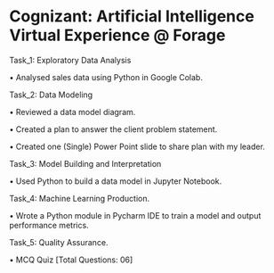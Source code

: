 # Cognizant: Artificial Intelligence Virtual Experience @ Forage


Task_1: Exploratory Data Analysis

•	Analysed sales data using Python in Google Colab.

Task_2: Data Modeling

•	Reviewed a data model diagram.

•	Created a plan to answer the client problem statement.

•	Created one (Single) Power Point slide to share plan with my leader.

Task_3: Model Building and Interpretation

•	Used Python to build a data model in Jupyter Notebook.

Task_4: Machine Learning Production.

•	Wrote a Python module in Pycharm IDE to train a model and output performance metrics.

Task_5: Quality Assurance.

•	MCQ Quiz [Total Questions: 06]

